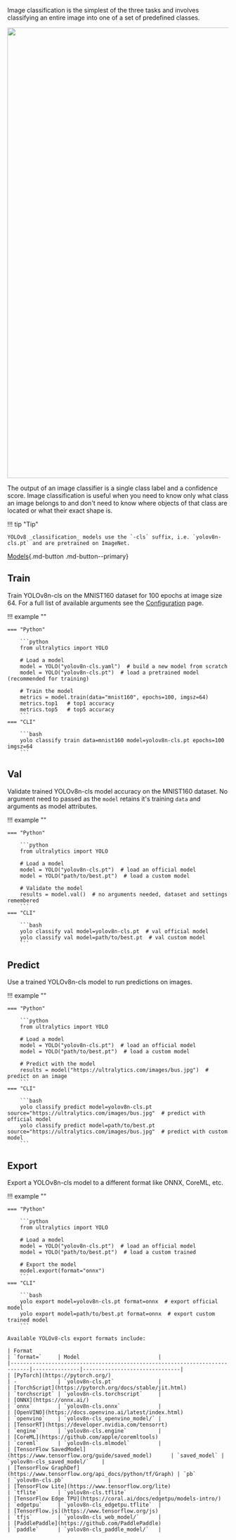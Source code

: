 Image classification is the simplest of the three tasks and involves classifying an entire image into one of a set of
predefined classes.

<img width="1024" src="https://user-images.githubusercontent.com/26833433/212094133-6bb8c21c-3d47-41df-a512-81c5931054ae.png">

The output of an image classifier is a single class label and a confidence score. Image
classification is useful when you need to know only what class an image belongs to and don't need to know where objects
of that class are located or what their exact shape is.

!!! tip "Tip"

    YOLOv8 _classification_ models use the `-cls` suffix, i.e. `yolov8n-cls.pt` and are pretrained on ImageNet.

[Models](https://github.com/ultralytics/ultralytics/tree/main/ultralytics/models/v8/cls){.md-button .md-button--primary}

## Train

Train YOLOv8n-cls on the MNIST160 dataset for 100 epochs at image size 64. For a full list of available arguments
see the [Configuration](../cfg.md) page.

!!! example ""

    === "Python"
    
        ```python
        from ultralytics import YOLO
        
        # Load a model
        model = YOLO("yolov8n-cls.yaml")  # build a new model from scratch
        model = YOLO("yolov8n-cls.pt")  # load a pretrained model (recommended for training)
        
        # Train the model
        metrics = model.train(data="mnist160", epochs=100, imgsz=64)
        metrics.top1   # top1 accuracy
        metrics.top5   # top5 accuracy
        ```
    === "CLI"
    
        ```bash
        yolo classify train data=mnist160 model=yolov8n-cls.pt epochs=100 imgsz=64
        ```

## Val

Validate trained YOLOv8n-cls model accuracy on the MNIST160 dataset. No argument need to passed as the `model` retains
it's training `data` and arguments as model attributes.

!!! example ""

    === "Python"
    
        ```python
        from ultralytics import YOLO
        
        # Load a model
        model = YOLO("yolov8n-cls.pt")  # load an official model
        model = YOLO("path/to/best.pt")  # load a custom model
        
        # Validate the model
        results = model.val()  # no arguments needed, dataset and settings remembered
        ```
    === "CLI"
    
        ```bash
        yolo classify val model=yolov8n-cls.pt  # val official model
        yolo classify val model=path/to/best.pt  # val custom model
        ```

## Predict

Use a trained YOLOv8n-cls model to run predictions on images.

!!! example ""

    === "Python"
    
        ```python
        from ultralytics import YOLO
        
        # Load a model
        model = YOLO("yolov8n-cls.pt")  # load an official model
        model = YOLO("path/to/best.pt")  # load a custom model
        
        # Predict with the model
        results = model("https://ultralytics.com/images/bus.jpg")  # predict on an image
        ```
    === "CLI"
    
        ```bash
        yolo classify predict model=yolov8n-cls.pt source="https://ultralytics.com/images/bus.jpg"  # predict with official model
        yolo classify predict model=path/to/best.pt source="https://ultralytics.com/images/bus.jpg"  # predict with custom model
        ```

## Export

Export a YOLOv8n-cls model to a different format like ONNX, CoreML, etc.

!!! example ""

    === "Python"
    
        ```python
        from ultralytics import YOLO
        
        # Load a model
        model = YOLO("yolov8n-cls.pt")  # load an official model
        model = YOLO("path/to/best.pt")  # load a custom trained
        
        # Export the model
        model.export(format="onnx")
        ```
    === "CLI"
    
        ```bash
        yolo export model=yolov8n-cls.pt format=onnx  # export official model
        yolo export model=path/to/best.pt format=onnx  # export custom trained model
        ```

    Available YOLOv8-cls export formats include:

    | Format                                                                     | `format=`     | Model                         |
    |----------------------------------------------------------------------------|---------------|-------------------------------|
    | [PyTorch](https://pytorch.org/)                                            | -             | `yolov8n-cls.pt`              |
    | [TorchScript](https://pytorch.org/docs/stable/jit.html)                    | `torchscript` | `yolov8n-cls.torchscript`     |
    | [ONNX](https://onnx.ai/)                                                   | `onnx`        | `yolov8n-cls.onnx`            |
    | [OpenVINO](https://docs.openvino.ai/latest/index.html)                     | `openvino`    | `yolov8n-cls_openvino_model/` |
    | [TensorRT](https://developer.nvidia.com/tensorrt)                          | `engine`      | `yolov8n-cls.engine`          |
    | [CoreML](https://github.com/apple/coremltools)                             | `coreml`      | `yolov8n-cls.mlmodel`         |
    | [TensorFlow SavedModel](https://www.tensorflow.org/guide/saved_model)      | `saved_model` | `yolov8n-cls_saved_model/`    |
    | [TensorFlow GraphDef](https://www.tensorflow.org/api_docs/python/tf/Graph) | `pb`          | `yolov8n-cls.pb`              |
    | [TensorFlow Lite](https://www.tensorflow.org/lite)                         | `tflite`      | `yolov8n-cls.tflite`          |
    | [TensorFlow Edge TPU](https://coral.ai/docs/edgetpu/models-intro/)         | `edgetpu`     | `yolov8n-cls_edgetpu.tflite`  |
    | [TensorFlow.js](https://www.tensorflow.org/js)                             | `tfjs`        | `yolov8n-cls_web_model/`      |
    | [PaddlePaddle](https://github.com/PaddlePaddle)                            | `paddle`      | `yolov8n-cls_paddle_model/`   |
    
